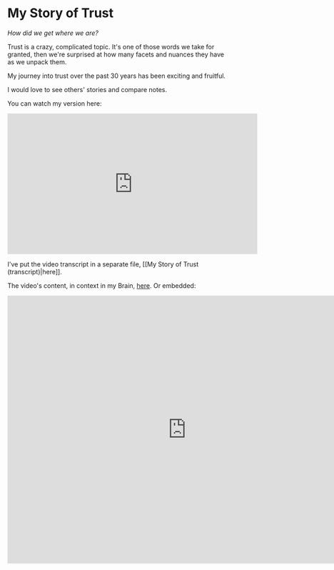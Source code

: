 # My Story of Trust

*How did we get where we are?* 

Trust is a crazy, complicated topic. It's one of those words we take for granted, then we're surprised at how many facets and nuances they have as we unpack them. 

My journey into trust over the past 30 years has been exciting and fruitful. 

I would love to see others' stories and compare notes. 

You can watch my version here: 
<iframe width="560" height="315" src="https://www.youtube.com/embed/ExB66-5rP5c?si=r-ThDIp00toeiBdi" title="YouTube video player" frameborder="0" allow="accelerometer; autoplay; clipboard-write; encrypted-media; gyroscope; picture-in-picture; web-share" referrerpolicy="strict-origin-when-cross-origin" allowfullscreen></iframe>

I've put the video transcript in a separate file, [[My Story of Trust (transcript)|here]]. 

The video's content, in context in my Brain, [here](https://bra.in/9v2eRe). Or embedded: 
<iframe width="800" height="600" src="https://app.thebrain.com/brain/3d80058c-14d8-5361-0b61-a061f89baf87/d112b6de-7760-4574-823c-731fd3278fee" frameborder="0"></iframe>
